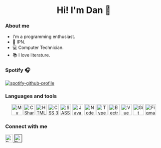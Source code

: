 <h1 align="center">Hi! I'm Dan 👋</h1>

### About me

- I'm a programming enthusiast.
- 🤍 IPN.
- 💻 Computer Technician.
- 📚 I love literature.

### Spotify 🎧

[![spotify-github-profile](https://spotify-github-profile.vercel.app/api/view?uid=31odz54ulh4lbxkpusyzoehwrvou&cover_image=true&theme=natemoo-re&bar_color=53b14f&bar_color_cover=false)](https://github.com/kittinan/spotify-github-profile)

### Languages and tools

<p align="center">
  <img alt="My SQL" src="https://cdn.svgporn.com/logos/mysql-icon.svg" width="35" height="35"/>
  <img alt="C Sharp" src="https://cdn.svgporn.com/logos/c-sharp.svg" width="35" height="35"/>
  <img alt="HTML 5" src="https://cdn.svgporn.com/logos/html-5.svg" width="35" height="35"/>
  <img alt="CSS 3" src="https://cdn.svgporn.com/logos/css-3.svg" width="35" height="35"/>
  <img alt="SASS" src="https://cdn.svgporn.com/logos/sass.svg" width="35" height="35"/>
  <img alt="JavaScript" src="https://cdn.svgporn.com/logos/javascript.svg" width="35" height="35"/>
  <img alt="Node JS" src="https://cdn.svgporn.com/logos/nodejs-icon.svg" width="35" height="35"/>
  <img alt="TypeScript" src="https://cdn.svgporn.com/logos/typescript-icon.svg" width="35" height="35"/>
  <img alt="Electron JS" src="https://cdn.svgporn.com/logos/electron.svg" width="35" height="35"/>
  <img alt="Vue JS" src="https://cdn.svgporn.com/logos/vue.svg" width="35" height="35"/>
  <img alt="Git" src="https://cdn.svgporn.com/logos/git-icon.svg" width="35" height="35"/>
  <img alt="Figma" src="https://cdn.svgporn.com/logos/figma.svg" width="35" height="35"/>
</p>

### Connect with me

<a href="www.linkedin.com/in/dan-jair-urtiz-lópez-877558233" target="_blank">
  <img alt="Dan's LinkedIn" title="Dan's LinkedIn" src="https://cdn.svgporn.com/logos/linkedin-icon.svg" width="25" height="25"/>
</a>
<a href="" target="_blank">
  <img alt="Dan's Discord" title="Dan's Discord" src="https://cdn.svgporn.com/logos/discord-icon.svg" width="25" height="25"/>
</a>

